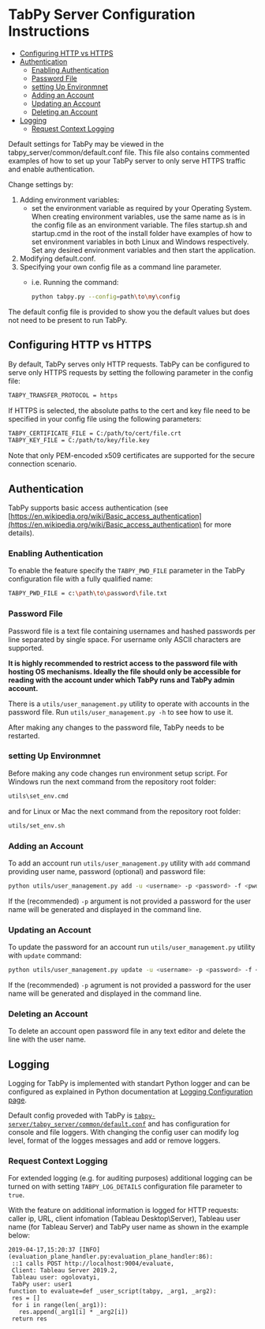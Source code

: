 # TabPy Server Configuration Instructions

<!-- markdownlint-disable MD004 -->

<!-- toc -->

- [Configuring HTTP vs HTTPS](#configuring-http-vs-https)
- [Authentication](#authentication)
  * [Enabling Authentication](#enabling-authentication)
  * [Password File](#password-file)
  * [setting Up Environmnet](#setting-up-environmnet)
  * [Adding an Account](#adding-an-account)
  * [Updating an Account](#updating-an-account)
  * [Deleting an Account](#deleting-an-account)
- [Logging](#logging)
  * [Request Context Logging](#request-context-logging)

<!-- tocstop -->

<!-- markdownlint-enable MD004 -->

Default settings for TabPy may be viewed in the
tabpy_server/common/default.conf file. This file also contains
commented examples of how to set up your TabPy server to only
serve HTTPS traffic and enable authentication.

Change settings by:

1. Adding environment variables:
   - set the environment variable as required by your Operating System. When
     creating environment variables, use the same name as is in the config file
     as an environment variable. The files startup.sh and startup.cmd in the root
     of the install folder have examples of how to set environment variables in
     both Linux and Windows respectively. Set any desired environment variables
     and then start the application.
2. Modifying default.conf.
3. Specifying your own config file as a command line parameter.
   - i.e. Running the command:

     ```sh
     python tabpy.py --config=path\to\my\config
     ```

The default config file is provided to show you the default values but does not
need to be present to run TabPy.

## Configuring HTTP vs HTTPS

By default, TabPy serves only HTTP requests. TabPy can be configured to serve
only HTTPS requests by setting the following parameter in the config file:

```sh
TABPY_TRANSFER_PROTOCOL = https
```

If HTTPS is selected, the absolute paths to the cert and key file need to be
specified in your config file using the following parameters:

```sh
TABPY_CERTIFICATE_FILE = C:/path/to/cert/file.crt
TABPY_KEY_FILE = C:/path/to/key/file.key
```

Note that only PEM-encoded x509 certificates are supported for the secure
connection scenario.

## Authentication

TabPy supports basic access authentication (see
[https://en.wikipedia.org/wiki/Basic_access_authentication](https://en.wikipedia.org/wiki/Basic_access_authentication)
for more details).

### Enabling Authentication

To enable the feature specify the `TABPY_PWD_FILE` parameter in the
TabPy configuration file with a fully qualified name:

```sh
TABPY_PWD_FILE = c:\path\to\password\file.txt
```

### Password File

Password file is a text file containing usernames and hashed passwords
per line separated by single space. For username only ASCII characters
are supported.

**It is highly recommended to restrict access to the password file
with hosting OS mechanisms. Ideally the file should only be accessible
for reading with the account under which TabPy runs and TabPy admin account.**

There is a `utils/user_management.py` utility to operate with
accounts in the password file. Run `utils/user_management.py -h` to
see how to use it.

After making any changes to the password file, TabPy needs to be restarted.

### setting Up Environmnet

Before making any code changes run environment setup script. For
Windows run the next command from the repository root folder:

```sh
utils\set_env.cmd
```

and for Linux or Mac the next command from the repository root folder:

```sh
utils/set_env.sh
```

### Adding an Account

To add an account run `utils/user_management.py` utility with `add`
command  providing user name, password (optional) and password file:

```sh
python utils/user_management.py add -u <username> -p <password> -f <pwdfile>
```

If the (recommended) `-p` argument is not provided a password for the user name
will be generated and displayed in the command line.

### Updating an Account

To update the password for an account run `utils/user_management.py` utility
with `update` command:

```sh
python utils/user_management.py update -u <username> -p <password> -f <pwdfile>
```

If the (recommended) `-p` agrument is not provided a password for the user name
will be generated and displayed in the command line.

### Deleting an Account

To delete an account open password file in any text editor and delete the
line with the user name.

## Logging

Logging for TabPy is implemented with standart Python logger and can be configured
as explained in Python documentation at
[Logging Configuration page](https://docs.python.org/3.6/library/logging.config.html).

Default config proveded with TabPy is
[`tabpy-server/tabpy_server/common/default.conf`](tabpy-server/tabpy_server/common/default.conf)
and has configuration for console and file loggers. With changing the config
user can modify log level, format of the logges messages and add or remove
loggers.

### Request Context Logging

For extended logging (e.g. for auditing purposes) additional logging can be turned
on with setting `TABPY_LOG_DETAILS` configuration file parameter to `true`.

With the feature on additional information is logged for HTTP requests: caller ip,
URL, client infomation (Tableau Desktop\Server), Tableau user name (for Tableau Server)
and TabPy user name as shown in the example below:

<!-- markdownlint-disable MD040 -->

```
2019-04-17,15:20:37 [INFO] (evaluation_plane_handler.py:evaluation_plane_handler:86):
 ::1 calls POST http://localhost:9004/evaluate,
 Client: Tableau Server 2019.2,
 Tableau user: ogolovatyi,
 TabPy user: user1
function to evaluate=def _user_script(tabpy, _arg1, _arg2):
 res = []
 for i in range(len(_arg1)):
   res.append(_arg1[i] * _arg2[i])
 return res
```

<!-- markdownlint-enable MD040 -->
